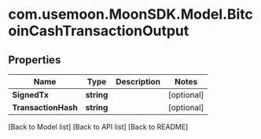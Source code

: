 # com.usemoon.MoonSDK.Model.BitcoinCashTransactionOutput

## Properties

| Name                | Type       | Description | Notes       |
| ------------------- | ---------- | ----------- | ----------- |
| **SignedTx**        | **string** |             | \[optional] |
| **TransactionHash** | **string** |             | \[optional] |

\[Back to Model list] \[Back to API list] \[Back to README]
